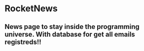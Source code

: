 # RocketNews
News page to stay inside the programming universe. With database for get all emails registreds!!
---
